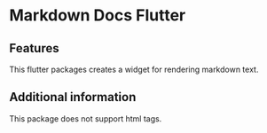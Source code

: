 # Markdown Docs Flutter

## Features

This flutter packages creates a widget for rendering markdown text.

## Additional information

This package does not support html tags.
